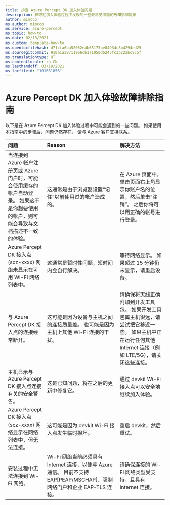 ```yaml
---
title: 排查 Azure Percept DK 加入体验问题
description: 获取在加入体验过程中发现的一些较常见问题的故障排除提示
author: mimcco
ms.author: mimcco
ms.service: azure-percept
ms.topic: how-to
ms.date: 02/18/2021
ms.custom: template-how-to
ms.openlocfilehash: d71cfa6ba52052e4b68175be84934c8b4294ed25
ms.sourcegitcommit: 910a1a38711966cb171050db245fc3b22abc8c5f
ms.translationtype: HT
ms.contentlocale: zh-CN
ms.lasthandoff: 03/19/2021
ms.locfileid: "101661856"
---
```

# <a name="azure-percept-dk-onboarding-experience-troubleshooting-guide"></a>Azure Percept DK 加入体验故障排除指南

以下是在 Azure Percept DK 加入体验过程中可能会遇到的一些问题。 如果使用本指南中的步骤后，问题仍然存在， 请与 Azure 客户支持联系。

|问题|Reason|解决方法|
|:-----|:------|:----------|
|当连接到 Azure 帐户注册页或 Azure 门户时，可能会使用缓存的帐户自动登录。 如果这不是你想要使用的帐户，则可能会导致与文档描述不一致的体验。|这通常是由于浏览器设置“记住”以前使用过的帐户造成的。|在 Azure 页面中，单击页面右上角显示你账户名的位置，然后单击“注销”。 之后你将可以用正确的帐号进行登录。|
|Azure Percept DK 接入点 (scz-xxxx) 网络未显示在可用 Wi-Fi 网络列表中。|这通常是暂时性问题，短时间内会自行解决。|等待网络显示。 如果超过 15 分钟仍未显示，请重启设备。|
|与 Azure Percept DK 接入点的连接经常断开。|这可能是因为设备与主机之间的连接质量差。 也可能是因为主机上其他 Wi-Fi 连接的干扰。|请确保将天线正确附加到开发工具包。 如果开发工具包离主机很远，请尝试把它移近一些。 如果主机中正在运行任何其他 Internet 连接（例如 LTE/5G），请关闭这些连接。|
|主机显示与 Azure Percept DK 接入点连接有关的安全警告。|这是已知问题，将在之后的更新中修复它。|通过 devkit Wi-Fi 接入点可以安全地继续加入体验。|
|Azure Percept DK 接入点 (scz-xxxx) 网络显示在网络列表中，但无法连接。|这可能是因为 devkit Wi-Fi 接入点发生临时损坏。|重启 devkit，然后重试。|
|安装过程中无法连接到 Wi-Fi 网络。|Wi-Fi 网络当前必须具有 Internet 连接，以便与 Azure 通信。 目前不支持 EAP[PEAP/MSCHAP]、强制网络门户和企业 EAP-TLS 连接。|请确保连接的 Wi-Fi 网络类型受支持，且具有 Internet 连接。|